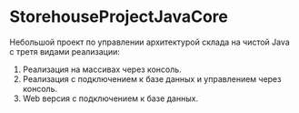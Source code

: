 # StorehouseProjectJavaCore
Небольшой проект по управлении архитектурой склада на чистой Java с третя видами реализации:
1) Реализация на массивах через консоль.
2) Реализация с подключением к базе данных и управлением через консоль.
3) Web версия с подключением к базе данных. 
